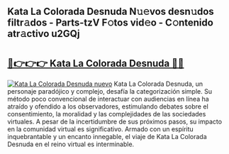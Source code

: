 ## Kata La Colorada Desnuda N𝚞𝚎vos desn𝚞dos filtr𝚊dos - Parts-tzV F𝚘tos vid𝚎o - C𝚘ntenido atr𝚊ctivo u2GQj

# <h2><a href="http://mbdv7q.tromn.icu/?c=Kata+La+Colorada+Desnuda">🔗👉👉👉 Kata La Colorada Desnuda 🔗🔗</a></h2>

[![Kata La Colorada Desnuda nuevo](https://i.imgur.com/pEAQMta.gif)](http://mbdv7q.tromn.icu/?c=Kata+La+Colorada+Desnuda)
Kata La Colorada Desnuda, un personaje paradójico y complejo, desafía la categorización simple. Su método poco convencional de interactuar con audiencias en línea ha atraído y ofendido a los observadores, estimulando debates sobre el consentimiento, la moralidad y las complejidades de las sociedades virtuales. A pesar de la incertidumbre de sus próximos pasos, su impacto en la comunidad virtual es significativo. Armado con un espíritu inquebrantable y un encanto innegable, el viaje de Kata La Colorada Desnuda en el reino virtual es interminable.
